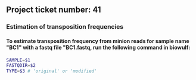 ## Project ticket number: 41

### Estimation of transposition frequencies

#### To estimate transposition frequency from minion reads for sample name "BC1" with a fastq file "BC1.fastq, run the following command in biowulf:
```bash
SAMPLE=$1
FASTQDIR=$2
TYPE=$3 # 'original' or 'modified'


```
